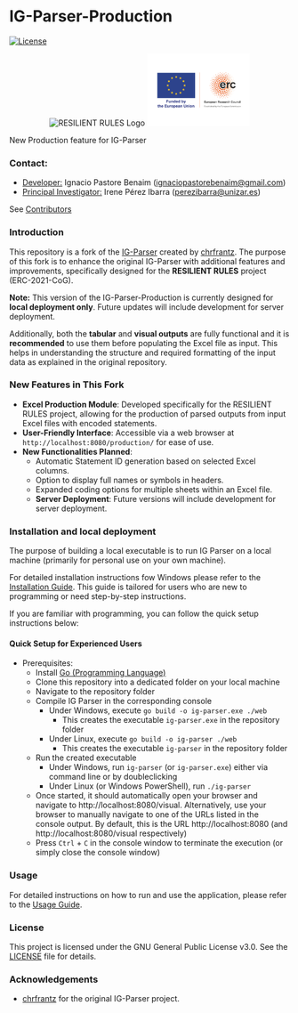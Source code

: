 # IG-Parser-Production

[![License](https://img.shields.io/badge/license-GPLv3-blue.svg)](LICENSE)

<div align="center">
  <img src="" alt="RESILIENT RULES Logo" height="100">
  <img src="assets/00logo-ERC.png" alt="ERC and EU Funding Logo" height="130">
</div>


New Production feature for IG-Parser

### Contact: 
- <u>Developer:</u> Ignacio Pastore Benaim (ignaciopastorebenaim@gmail.com)
- <u>Principal Investigator:</u> Irene Pérez Ibarra (perezibarra@unizar.es)

See [Contributors](contributors.md) 

### Introduction

This repository is a fork of the [IG-Parser](https://github.com/chrfrantz/IG-Parser) created by [chrfrantz](https://github.com/chrfrantz). The purpose of this fork is to enhance the original IG-Parser with additional features and improvements, specifically designed for the **RESILIENT RULES** project (ERC-2021-CoG).

**Note:** This version of the IG-Parser-Production is currently designed for **local deployment only**. Future updates will include development for server deployment.

Additionally, both the **tabular** and **visual outputs** are fully functional and it is **recommended** to use them before populating the Excel file as input. This helps in understanding the structure and required formatting of the input data as explained in the original repository.

### New Features in This Fork

- **Excel Production Module**: Developed specifically for the RESILIENT RULES project, allowing for the production of parsed outputs from input Excel files with encoded statements.
- **User-Friendly Interface**: Accessible via a web browser at `http://localhost:8080/production/` for ease of use.
- **New Functionalities Planned**:
  - Automatic Statement ID generation based on selected Excel columns.
  - Option to display full names or symbols in headers.
  - Expanded coding options for multiple sheets within an Excel file.
  - **Server Deployment**: Future versions will include development for server deployment.


### Installation and local deployment

The purpose of building a local executable is to run IG Parser on a local machine (primarily for personal use on your own machine).

For detailed installation instructions fow Windows please refer to the [Installation Guide](INSTALLATION.md). This guide is tailored for users who are new to programming or need step-by-step instructions.

If you are familiar with programming, you can follow the quick setup instructions below:

#### Quick Setup for Experienced Users

* Prerequisites:
  * Install [Go (Programming Language)](https://go.dev/dl/)
  * Clone this repository into a dedicated folder on your local machine
  * Navigate to the repository folder
  * Compile IG Parser in the corresponding console
    * Under Windows, execute `go build -o ig-parser.exe ./web`
      * This creates the executable `ig-parser.exe` in the repository folder
    * Under Linux, execute `go build -o ig-parser ./web`
      * This creates the executable `ig-parser` in the repository folder
  * Run the created executable
    * Under Windows, run `ig-parser` (or `ig-parser.exe`) either via command line or by doubleclicking
    * Under Linux (or Windows PowerShell), run `./ig-parser`
  * Once started, it should automatically open your browser and navigate to http://localhost:8080/visual. Alternatively, use your browser to manually navigate to one of the URLs listed in the console output. By default, this is the URL http://localhost:8080 (and http://localhost:8080/visual respectively)
  * Press `Ctrl` + `C` in the console window to terminate the execution (or simply close the console window)

### Usage

For detailed instructions on how to run and use the application, please refer to the [Usage Guide](USAGE.md).


### License

This project is licensed under the GNU General Public License v3.0. See the [LICENSE](LICENSE.txt) file for details.

### Acknowledgements

- [chrfrantz](https://github.com/chrfrantz) for the original IG-Parser project.




